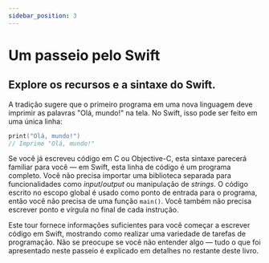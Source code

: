 ```yaml
---
sidebar_position: 3
---
```


# Um passeio pelo Swift

## Explore os recursos e a sintaxe do Swift.

A tradição sugere que o primeiro programa em uma nova linguagem deve imprimir as palavras "Olá, mundo!" na tela. No Swift, isso pode ser feito em uma única linha:

```swift
print("Olá, mundo!")
// Imprime "Olá, mundo!"
```

Se você já escreveu código em C ou Objective-C, esta sintaxe parecerá familiar para você — em Swift, esta linha de código é um programa completo. Você não precisa importar uma biblioteca separada para funcionalidades como *input*/*output* ou manipulação de *strings*. O código escrito no escopo global é usado como ponto de entrada para o programa, então você não precisa de uma função `main()`. Você também não precisa escrever ponto e vírgula no final de cada instrução.

Este tour fornece informações suficientes para você começar a escrever código em Swift, mostrando como realizar uma variedade de tarefas de programação. Não se preocupe se você não entender algo — tudo o que foi apresentado neste passeio é explicado em detalhes no restante deste livro.
